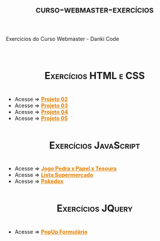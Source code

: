 # curso-webmaster-exercícios

<style>

body {
    padding: 15px;
}

.container-lg.px-3.my-5.markdown-body {
    background-color: black;
    color: white;
    padding: 50px 40px;
    box-shadow: 0px 0px 20px black;
    border-radius: 15px;
}

h1#curso-webmaster-exercicios, h1{
    padding-bottom: 0.3em;
    font-size: 1.8em;
    text-align: center;
    font-variant: small-caps;
}

a {
    font-weight: 800;
    color: #e58b16;
}

container.conteudo {
    display: flex;
    flex-direction: column;
    margin: 33px 3%;
}
p.description {
    margin-bottom: 40px;
}

</style>

<container class="conteudo">
<p class="description">Exercícios do Curso Webmaster - Danki Code</p>


<h1>Exercícios HTML e CSS</h1>
<ul>
<li>Acesse => <a href="https://wandersonhrodrigues.github.io/curso-webmaster-exercicios/html_css/Projeto_02/" target="_blank">Projeto 02</a></li>

<li>Acesse => <a href="https://wandersonhrodrigues.github.io/curso-webmaster-exercicios/html_css/Projeto_03/" target="_blank">Projeto 03</a></li>

<li>Acesse => <a href="https://wandersonhrodrigues.github.io/curso-webmaster-exercicios/html_css/projeto_04/index.html" target="_blank">Projeto 04</a></li>

<li>Acesse => <a href="https://wandersonhrodrigues.github.io/curso-webmaster-exercicios/html_css/projeto_05/index.html" target="_blank">Projeto 05</a></li>
</ul>

 
<h1>Exercícios JavaScript</h1>

<ul>
<li>Acesse => <a href="https://wandersonhrodrigues.github.io/curso-webmaster-exercicios/JavaScript/pedrapapeltesoura/" target="_blank">Jogo Pedra x Papel x Tesoura</a></li>

<li>Acesse => <a href="https://wandersonhrodrigues.github.io/curso-webmaster-exercicios/JavaScript/supermercado_app/" target="_blank">Lista Supermercado</a></li>

<li>Acesse => <a href="https://wandersonhrodrigues.github.io/curso-webmaster-exercicios/JavaScript/pokedex">Pokedex</a></li>
</ul>

<h1>Exercícios JQuery</h1>
<ul>
<li>Acesse => <a href="https://wandersonhrodrigues.github.io/curso-webmaster-exercicios/JQuery" target="_blank">PopUp Formulário</a></li>
</ul>
</container><!--    conteudo    -->